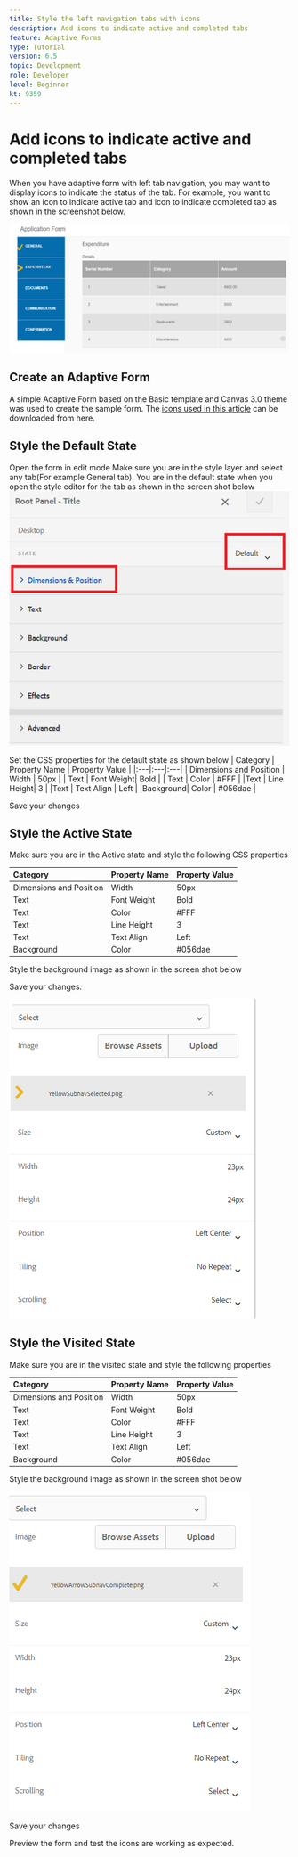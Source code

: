 ```yaml
---
title: Style the left navigation tabs with icons
description: Add icons to indicate active and completed tabs
feature: Adaptive Forms
type: Tutorial
version: 6.5
topic: Development
role: Developer
level: Beginner
kt: 9359
---
```

# Add icons to indicate active and completed tabs

When you have adaptive form with left tab navigation, you may want to display icons to indicate the status of the tab. For example, you want to show an icon to indicate active tab and icon to indicate completed tab as shown in the screenshot below.

![toolbar-spacing](assets/active-completed.png)

## Create an Adaptive Form

A simple Adaptive Form based on the Basic template and Canvas 3.0 theme was used to create the sample form.
The [icons used in this article](assets/icons.zip) can be downloaded from here.


## Style the Default State

Open the form in edit mode
Make sure you are in the style layer and select any tab(For example General tab).
You are in the default state when you open the style editor for the tab as shown in the screen shot below
![navigation-tab](assets/navigation-tab.png)

Set the CSS properties for the default state as shown below
| Category | Property Name  |  Property Value |
|:---|:---|:---|
| Dimensions and Position | Width | 50px |
| Text | Font Weight| Bold |
| Text | Color | #FFF |
|Text | Line Height| 3 |
|Text  | Text Align | Left | 
|Background| Color | #056dae |

Save your changes

## Style the Active State

Make sure you are in the Active state and style the following CSS properties

|  Category | Property Name  |  Property Value |
|:---|:---|:---|
| Dimensions and Position | Width | 50px |
| Text | Font Weight| Bold |
| Text | Color | #FFF |
|Text | Line Height| 3 |
|Text  | Text Align | Left | 
|Background| Color | #056dae |

Style the background image as shown in the screen shot below

Save your changes.



![active-state](assets/active-state.png)

## Style the Visited State

Make sure you are in the visited state and style the following properties

|  Category | Property Name  |  Property Value |
|:---|:---|:---|
| Dimensions and Position | Width | 50px |
| Text | Font Weight| Bold |
| Text | Color | #FFF |
|Text | Line Height| 3 |
|Text  | Text Align | Left | 
|Background| Color | #056dae |

Style the background image as shown in the screen shot below


![visited-state](assets/visited-state.png)

Save your changes

Preview the form and test the icons are working as expected.
